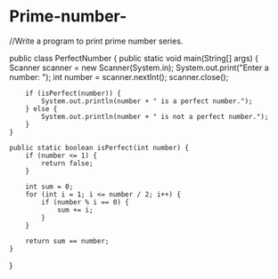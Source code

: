 # Prime-number-
//Write a program to print prime number  series.


public class PerfectNumber {
    public static void main(String[] args) {
        Scanner scanner = new Scanner(System.in);
        System.out.print("Enter a number: ");
        int number = scanner.nextInt();
        scanner.close();

        if (isPerfect(number)) {
            System.out.println(number + " is a perfect number.");
        } else {
            System.out.println(number + " is not a perfect number.");
        }
    }

    public static boolean isPerfect(int number) {
        if (number <= 1) {
            return false;
        }

        int sum = 0;
        for (int i = 1; i <= number / 2; i++) {
            if (number % i == 0) {
                sum += i;
            }
        }

        return sum == number;
    }
}
